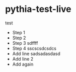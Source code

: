 # pythia-test-live
test
- Step 1
- Step 2
- Step 3 sdffff
- Step 4 sscscsdcsdcs
- Add line sadsadasdasd
- Add line 2
- Add again
